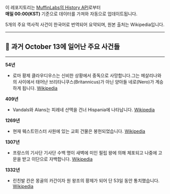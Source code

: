 

이 레포지토리는 [MuffinLabs의 History API](https://history.muffinlabs.com/date)로부터  
**매일 00:00(KST)** 기준으로 데이터를 가져와 자동으로 업데이트됩니다.

5개의 주요 역사적 사건이 한국어로 번역되어 요약되며, 원본 출처는 Wikipedia입니다.

---

## 📅 과거 **October 13**에 일어난 주요 사건들

---
**54년**
- 로마 황제 클라우디우스는 신비한 상황에서 중독으로 사망합니다.그는 메살리나와의 사이에서 태어난 브리타니쿠스(Britannicus)가 아닌 양아들 네로(Nero)가 계승하게 됩니다.  [Wikipedia](https://wikipedia.org/wiki/Claudius)

**409년**
- Vandals와 Alans는 피레네 산맥을 건너 Hispania에 나타납니다.  [Wikipedia](https://wikipedia.org/wiki/Vandals)

**1269년**
- 현재 웨스트민스터 사원에 있는 교회 건물은 봉헌되었습니다.  [Wikipedia](https://wikipedia.org/wiki/Westminster_Abbey)

**1307년**
- 프랑스의 기사단 기사단 수백 명이 새벽에 미인 필립 왕에 의해 체포되고 나중에 고문을 받고 이단으로 자백합니다.  [Wikipedia](https://wikipedia.org/wiki/Knights_Templar)

**1332년**
- 린친발 칸은 몽골의 카간이자 원 왕조의 황제가 되어 단 53일 동안 통치했습니다.  [Wikipedia](https://wikipedia.org/wiki/Rinchinbal_Khan)
